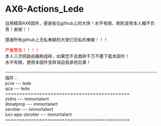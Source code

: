 # AX6-Actions_Lede
自用精简AX6固件，感谢各位github上的大侠！水平有限，刷机变砖本人概不负责！谢谢！！

感谢所有github上无私奉献的大佬们无私的奉献！！！<br>

<font color=red>严重警告！！！！</font><br>
本人三次把路由器刷成砖，如果您不会救砖千万不要下载本固件！<br>
水平有限，使用本固件变砖请自我承担后果！<br>

-----------------------------------------------------------------------------<br>
插件： <br>
pcre --- lede <br>
qca --- lede <br>
============================================<br>
ztdns --- immortalwrt <br>
libnatpmp --- immortalwrt <br>
zerotier --- immortalwrt <br>
luci-app-zerotier --- immortalwrt <br>
============================================<br>
